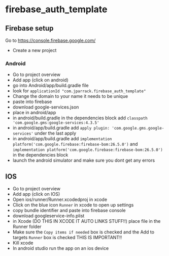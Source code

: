# firebase_auth_template

## Firebase setup

Go to https://console.firebase.google.com/  
- Create a new project 
### Android
- Go to project overview 
- Add app (click on android) 
- go into Android/app/build.gradle file
- look for `applicationId "com.jparrack.firebase_auth_template"`  
- Change the domain to your name it needs to be unique 
- paste into firebase
- download google-services.json
- place in android/app
- in android/build.gradle in the dependencies block add `classpath 'com.google.gms:google-services:4.3.5'` 
- in android/app/build.gradle add `apply plugin: 'com.google.gms.google-services'` under the last apply
- in android/app/build.gradle add `implementation platform('com.google.firebase:firebase-bom:26.5.0')` and `implementation platform('com.google.firebase:firebase-bom:26.5.0')` in the dependencies block
- launch the android simulator and make sure you dont get any errors 

## IOS 
- Go to project overview 
- Add app (click on IOS) 
- Open ios/runner/Runner.xcodedproj in xcode
- Click on the blue icon `Runner` in xcode to open up settings 
- copy bundle identifier and paste into firebase console
- download googleservice-info.plist
- in Xcode (DO THIS IN XCODE IT AUTO LINKS STUFF!!) place file in the Runner folder
- Make sure the `Copy items if needed` box is checked and the Add to targets `Runner` box is checked THIS IS IMPORTANT!!
- Kill xcode
- In android studio run the app on an ios device 

